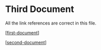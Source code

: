 # Third Document

All the link references are correct in this file.

[[first-document]]

[[second-document]]

[//begin]: # "Autogenerated link references for markdown compatibility"
[first-document]: first-document "First Document"
[second-document]: second-document "Second Document"
[//end]: # "Autogenerated link references"